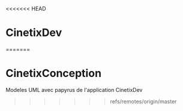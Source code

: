 <<<<<<< HEAD
# CinetixDev
=======
# CinetixConception
Modeles UML avec papyrus de l'application CinetixDev
>>>>>>> refs/remotes/origin/master
